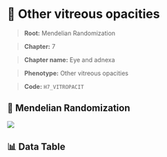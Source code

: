 # 🧪 Other vitreous opacities

> **Root:** Mendelian Randomization

> **Chapter:** 7  

> **Chapter name:** Eye and adnexa

> **Phenotype:** Other vitreous opacities  

> **Code:** `H7_VITROPACIT`

## 🧬 Mendelian Randomization  

<img src="/MR/Figures/Forward/H7_VITROPACIT.png"/>

## 📊 Data Table

<CsvTableMRF src="/public/MR/Data/Forward/H7_VITROPACIT.csv"/>
